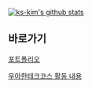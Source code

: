 [![ks-kim's github stats](https://github-readme-stats.vercel.app/api?username=ks-kim)](https://github.com/ks-kim)

## 바로가기

[포트폴리오](https://www.notion.so/kskim/RESUME-a7446a49e0214b1180a2905c42498af9)

[우아한테크코스 활동 내용](https://github.com/KS-KIM/woowacourse-projects)
